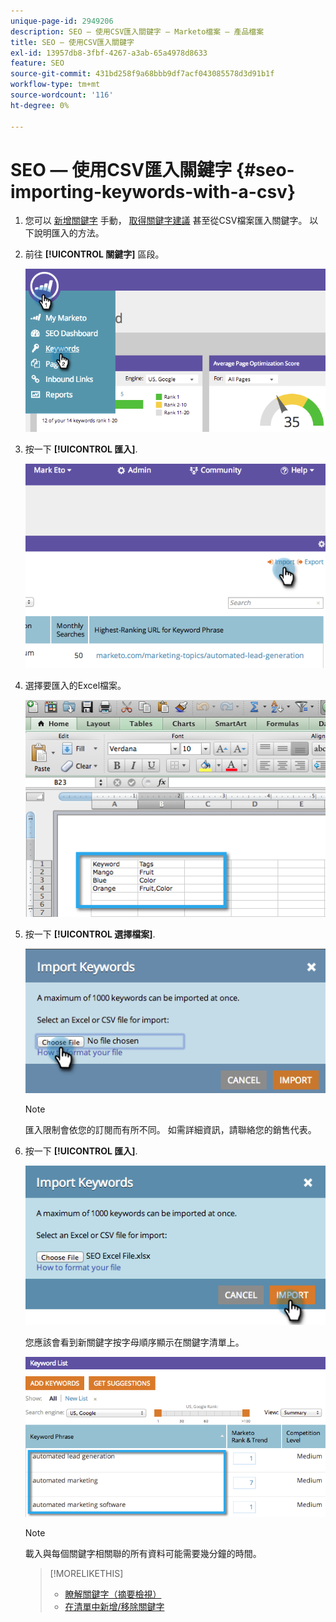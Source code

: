 ```yaml
---
unique-page-id: 2949206
description: SEO — 使用CSV匯入關鍵字 — Marketo檔案 — 產品檔案
title: SEO — 使用CSV匯入關鍵字
exl-id: 13957db8-3fbf-4267-a3ab-65a4978d8633
feature: SEO
source-git-commit: 431bd258f9a68bbb9df7acf043085578d3d91b1f
workflow-type: tm+mt
source-wordcount: '116'
ht-degree: 0%

---
```


# SEO — 使用CSV匯入關鍵字 {#seo-importing-keywords-with-a-csv}

1. 您可以 [新增關鍵字](/help/marketo/product-docs/additional-apps/seo/keywords/seo-add-keywords.md) 手動， [取得關鍵字建議](/help/marketo/product-docs/additional-apps/seo/keywords/seo-get-suggested-keywords.md) 甚至從CSV檔案匯入關鍵字。 以下說明匯入的方法。

1. 前往 **[!UICONTROL 關鍵字]** 區段。

   ![](assets/image2014-9-18-11-3a44-3a25.png)

1. 按一下 **[!UICONTROL 匯入]**.

   ![](assets/image2014-9-18-11-3a44-3a36.png)

1. 選擇要匯入的Excel檔案。

   ![](assets/image2014-9-18-11-3a44-3a42.png)

1. 按一下 **[!UICONTROL 選擇檔案]**.

   ![](assets/image2014-9-18-11-3a44-3a46.png)

   >[!NOTE]
   >
   >匯入限制會依您的訂閱而有所不同。 如需詳細資訊，請聯絡您的銷售代表。

1. 按一下 **[!UICONTROL 匯入]**.

   ![](assets/image2014-9-18-11-3a45-3a25.png)

   您應該會看到新關鍵字按字母順序顯示在關鍵字清單上。

   ![](assets/image2014-9-18-11-3a45-3a30.png)

   >[!NOTE]
   >
   >載入與每個關鍵字相關聯的所有資料可能需要幾分鐘的時間。

   >[!MORELIKETHIS]
   >
   >* [瞭解關鍵字（摘要檢視）](/help/marketo/product-docs/additional-apps/seo/keywords/seo-understanding-keywords.md)
   >* [在清單中新增/移除關鍵字](/help/marketo/product-docs/additional-apps/seo/keywords/seo-add-remove-keywords-from-a-list.md)
